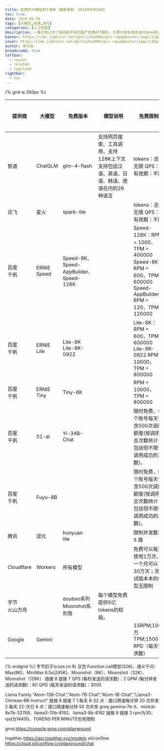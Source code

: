 ```yaml
---
title: 免费的大模型API清单（最新更新：2024年8月28日）
toc: true
date: 2024-08-28
tags: [大模型,免费,API]
categories: [人工智能]
description: 一篇文章让你了解目前所有的国产免费API服务，方便大家低成本运行demo和企业初创
banner: https://cdn.jsdelivr.net/gh/lizhe2004/pic-repo@master/imgs/119a29f8ab9c2f308330e09f6dd546a78d1e9cad27449df405935b41b7712739.jpg
cover: https://cdn.jsdelivr.net/gh/lizhe2004/pic-repo@master/imgs/119a29f8ab9c2f308330e09f6dd546a78d1e9cad27449df405935b41b7712739.jpg
author: 李大侠
breadcrumb: true
leftbar:
  - recent
  - related
  - tagcloud
rightbar:
  - toc
---
```

 

{% grid w:350px %}



| 提供商 | 大模型 | 免费版本| <div style="width:100px">模型说明</div>| <div style="width:100px">免费限制</div>| 控制台|价格说明|
| --- | --- | --- |--- |--- |--- | ---|
| 智谱| ChatGLM |glm-4-flash|  <span  style="display:inline-block; width:100px;text-wrap: wrap; ;word-wrap: break-word; padding-left: 0px;padding-right: 0px;"> 支持网页搜索、工具调用、支持128K上下文<br>支持包括汉语、英语、日语、韩语、德语在内的26种语言 </span>	|  <span  style="display:inline-block; width:100px;text-wrap: wrap ;word-wrap: break-word;"> tokens：总量无限 QPS：2 有效期：不限   </span> |  [链接](https://console.xfyun.cn/services/cbm) | |
| 讯飞| 星火 |spark-lite | |  <span  style="display:inline-block; width:100px;text-wrap: wrap; ;word-wrap: break-word;"> tokens：总量无限 QPS：2 有效期：不限   </span> |  [链接](https://console.xfyun.cn/services/cbm) | |
|百度<br>千帆| ERNIE <br>Speed	  |  <span  style="display:inline-block; width:100px;text-wrap: wrap;">Speed-8K、Speed-AppBuilder、Speed-128K	 </span>		  | |  <span  style="display:inline-block; width:100px ;text-wrap: wrap;word-wrap: break-word;">Speed-128K：RPM = 1000，TPM = 400000 <br> Speed-8K： RPM = 600，TPM = 600000 <br>Speed-AppBuilder RPM = 120，TPM = 120000	 </span>	| [链接](https://console.bce.baidu.com/qianfan/overview)| [链接](https://cloud.baidu.com/doc/WENXINWORKSHOP/s/hlrk4akp7) |
|百度<br>千帆|ERNIE <br>Lite		|  <span  style="display:inline-block; width:100px ;text-wrap: wrap;word-wrap: break-word;"> Lite-8K <br>Lite-8K-0922</span> 	 | |  <span  style="display:inline-block; width:100px ;text-wrap: wrap;word-wrap: break-word;"> Lite-8K： RPM = 600，TPM = 600000 <br>  Lite-8K-0922 RPM = 10000，TPM = 800000</span> | [链接](https://console.bce.baidu.com/qianfan/overview)| [链接](https://cloud.baidu.com/doc/WENXINWORKSHOP/s/hlrk4akp7)|
|百度<br>千帆|ERNIE <br>Tiny		| Tiny-8K	 |  |  <span  style="display:inline-block; width:100px ;text-wrap: wrap;word-wrap: break-word;">RPM = 10000，TPM = 800000</span> | [链接](https://console.bce.baidu.com/qianfan/overview)| [链接](https://cloud.baidu.com/doc/WENXINWORKSHOP/s/hlrk4akp7)|
|百度<br>千帆|01-ai	| Yi-34B-Chat  |  | <span  style="display:inline-block; width:100px ;text-wrap: wrap;word-wrap: break-word;">限时免费，每个账号每天包含500次调用额度(按调用总次数统计，包括但不限于调用成功的次数)。</span>| [链接](https://console.bce.baidu.com/qianfan/overview)| [链接](https://cloud.baidu.com/doc/WENXINWORKSHOP/s/hlrk4akp7)|
|百度<br>千帆|Fuyu-8B		|   |  | <span  style="display:inline-block; width:100px ;text-wrap: wrap;word-wrap: break-word;">限时免费，每个账号每天包含500次调用额度(按调用总次数统计，包括但不限于调用成功的次数)。</span>|[链接](https://console.bce.baidu.com/qianfan/overview) | [链接](https://cloud.baidu.com/doc/WENXINWORKSHOP/s/hlrk4akp7)|
|腾讯| 混元	|hunyuan<br>lite	 | | <span  style="display:inline-block; width:100px ;text-wrap: wrap;word-wrap: break-word;">限制并发数为 5 路</span>| [链接](https://console.cloud.tencent.com/cam/capi)| [链接](https://cloud.baidu.com/doc/WENXINWORKSHOP/s/hlrk4akp7)|
|Cloudflare| Workers|	所有模型	 | |	 <span  style="display:inline-block; width:100px ;text-wrap: wrap;word-wrap: break-word;">免费可以每天使用1万次，一个月可以30万次；测试版本本的模型无限制| | |</span>
|字节<br>火山方舟|	| <span  style="display:inline-block; width:100px;text-wrap: wrap;;word-wrap: break-word;">doubao系列<br>Moonshot系列等	 </span>		| <span  style="display:inline-block; width:100px;text-wrap: wrap;;word-wrap: break-word;"> 每个模型免费提供5亿tokens的权益。 </span>	| |  |
|Google | Gemini|  | | <span  style="display:inline-block; width:100px ;text-wrap: wrap;word-wrap: break-word;">	15RPM;100万 TPM;1500 RPD（每天请求数）</span>| | |
{% endgrid %}
字节扣子(coze.cn 8)	豆包·Function call模型(32K)、通义千问-Max(8K)、MiniMax 6.5s(245K)、Moonshot（8K）、Moonshot（32K）、Moonshot（128K）	链接 8	链接 7	QPS (每秒发送的请求数)：2 QPM (每分钟发送的请求数)：60 QPD (每天发送的请求数)：3000

Llama Family	“Atom-13B-Chat”,“Atom-7B-Chat”,“Atom-1B-Chat”,“Llama3-Chinese-8B-Instruct”	链接 8	链接 7	1.每天 8-22 点：接口限速每分钟 20 次并发 2.每天 22-次日 8 点：接口限速每分钟 50 次并发
groq	gemma-7b-it、mixtral-8x7b-32768、llama3-70b-8192、llama3-8b-8192	链接 8	链接 3	rpm为30，rpd为14400，TOKENS PER MINUTE也有限制


groq  https://console.groq.com/playground


together https://api.together.xyz/models
siliconflow https://cloud.siliconflow.cn/playground/chat

